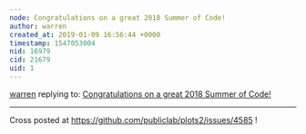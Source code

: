 ```yaml
---
node: Congratulations on a great 2018 Summer of Code!
author: warren
created_at: 2019-01-09 16:56:44 +0000
timestamp: 1547053004
nid: 16979
cid: 21679
uid: 1
---
```




[warren](../profile/warren) replying to: [Congratulations on a great 2018 Summer of Code!](../notes/warren/08-21-2018/congratulations-on-a-great-2018-summer-of-code)

----
Cross posted at https://github.com/publiclab/plots2/issues/4585 !